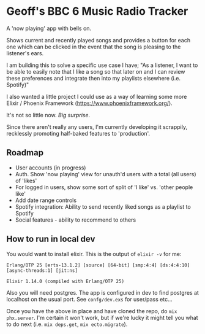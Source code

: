 # Geoff's BBC 6 Music Radio Tracker

A 'now playing' app with bells on. 

Shows current and recently played songs and provides a button for each one which can be clicked in the event that the song is pleasing to the listener's ears.

I am building this to solve a specific use case I have;
"As a listener, I want to be able to easily note that I like a song so that later on and I can review these preferences and integrate then into my playlists elsewhere (i.e. Spotify)"

I also wanted a little project I could use as a way of learning some more Elixir / Phoenix Framework (https://www.phoenixframework.org/).

It's not so little now. _Big surprise_. 

Since there aren't really any users, I'm currently developing it scrappily, recklessly promoting half-baked features to 'production'. 

## Roadmap
- User accounts (in progress)
- Auth. Show 'now playing' view for unauth'd users with a total (all users) of 'likes'
- For logged in users, show some sort of split of 'I like' vs. 'other people like'
- Add date range controls
- Spotify integration: Ability to send recently liked songs as a playlist to Spotify 
- Social features - ability to recommend to others

## How to run in local dev
You would want to install elixir. This is the output of `elixir -v` for me:

    Erlang/OTP 25 [erts-13.1.2] [source] [64-bit] [smp:4:4] [ds:4:4:10] [async-threads:1] [jit:ns]

    Elixir 1.14.0 (compiled with Erlang/OTP 25)

Also you will need postgres. The app is configured in dev to find postgres at localhost on the usual port. See `confg/dev.exs` for user/pass etc...

Once you have the above in place and have cloned the repo, do `mix phx.server`. I'm certain it won't work, but if we're lucky it might tell you what to do next (i.e. `mix deps.get`, `mix ecto.migrate`).
